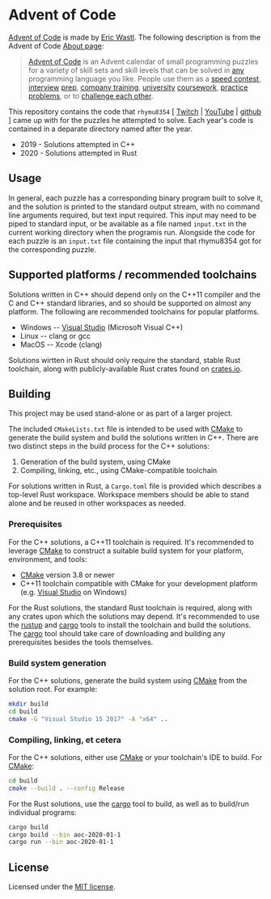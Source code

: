 # Advent of Code

[Advent of Code][aoc] is made by [Eric Wastl](http://was.tl/).  The following
description is from the Advent of Code [About
page](https://adventofcode.com/2020/about):

> [Advent of Code][aoc] is an Advent calendar of small programming puzzles for
a variety of skill sets and skill levels that can be solved in
[any](https://github.com/search?q=advent+of+code) programming language you
like.  People use them as a [speed
contest](https://adventofcode.com/leaderboard),
[interview](https://y3l2n.com/2018/05/09/interview-prep-advent-of-code/)
[prep](https://twitter.com/dznqbit/status/1037607793144938497), [company
training](https://twitter.com/pgoultiaev/status/950805811583963137),
[university](https://gitlab.com/imhoffman/fa19b4-mat3006/wikis/home)
[coursework](https://www.gribblelab.org/scicomp2019/),
[practice](https://twitter.com/mrdanielklein/status/936267621468483584)
[problems](https://comp215.blogs.rice.edu/), or to [challenge each
other](https://www.reddit.com/r/adventofcode/search?q=flair%3Aupping&restrict_sr=on).

This repository contains the code that `rhymu8354` [
[Twitch](https://twitch.tv/rhymu8354) |
[YouTube](https://youtube.com/rhymu8354) |
[github](https://github.com/rhymu8354) ] came up with for the puzzles he
attempted to solve.  Each year's code is contained in a deparate directory
named after the year.

* 2019 - Solutions attempted in C++
* 2020 - Solutions attempted in Rust

[aoc]: https://adventofcode.com/

## Usage

In general, each puzzle has a corresponding binary program built to solve it,
and the solution is printed to the standard output stream, with no command line
arguments required, but text input required.  This input may need to be piped
to standard input, or be available as a file named `input.txt` in the current
working directory when the programis run.  Alongside the code for each puzzle
is an `input.txt` file containing the input that rhymu8354 got for the
corresponding puzzle.

## Supported platforms / recommended toolchains

Solutions written in C++ should depend only on the C++11 compiler and the C and
C++ standard libraries, and so should be supported on almost any platform.  The
following are recommended toolchains for popular platforms.

* Windows -- [Visual Studio](https://www.visualstudio.com/) (Microsoft Visual
  C++)
* Linux -- clang or gcc
* MacOS -- Xcode (clang)

Solutions wirtten in Rust should only require the standard, stable Rust
toolchain, along with publicly-available Rust crates found on [crates.io](https://crates.io).

## Building

This project may be used stand-alone or as part of a larger project.

The included `CMakeLists.txt` file is intended to be used with
[CMake](https://cmake.org/) to generate the build system and build the
solutions written in C++.  There are two distinct steps in the build process
for the C++ solutions:

1. Generation of the build system, using CMake
2. Compiling, linking, etc., using CMake-compatible toolchain

For solutions written in Rust, a `Cargo.toml` file is provided which describes
a top-level Rust workspace.  Workspace members should be able to stand alone
and be reused in other workspaces as needed.

### Prerequisites

For the C++ solutions, a C++11 toolchain is required.  It's recommended to
leverage [CMake] to construct a suitable build system for your platform,
environment, and tools:

* [CMake] version 3.8 or newer
* C++11 toolchain compatible with CMake for your development platform (e.g.
  [Visual Studio](https://www.visualstudio.com/) on Windows)

For the Rust solutions, the standard Rust toolchain is required, along with any
crates upon which the solutions may depend.  It's recommended to use the
[rustup](https://rustup.rs/) and [cargo] tools to install the toolchain and
build the solutions.  The [cargo] tool should take care of downloading and
building any prerequisites besides the tools themselves.

[CMake]: https://cmake.org/
[cargo]: https://doc.rust-lang.org/cargo/

### Build system generation

For the C++ solutions, generate the build system using
[CMake](https://cmake.org/) from the solution root.  For example:

```bash
mkdir build
cd build
cmake -G "Visual Studio 15 2017" -A "x64" ..
```

### Compiling, linking, et cetera

For the C++ solutions, either use [CMake](https://cmake.org/) or your
toolchain's IDE to build.  For [CMake](https://cmake.org/):

```bash
cd build
cmake --build . --config Release
```

For the Rust solutions, use the [cargo](https://doc.rust-lang.org/cargo/) tool
to build, as well as to build/run individual programs:

```bash
cargo build
cargo build --bin aoc-2020-01-1
cargo run --bin aoc-2020-01-1
```

## License

Licensed under the [MIT license](LICENSE.txt).
